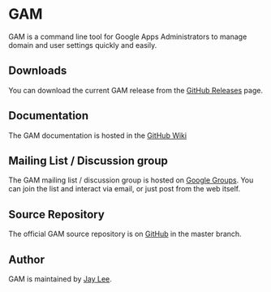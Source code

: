 GAM
============================
GAM is a command line tool for
Google Apps Administrators to manage
domain and user settings quickly and easily.

Downloads
---------
You can download the current GAM release from 
the [GitHub Releases] page.

Documentation
------------------
The GAM documentation is hosted in the [GitHub Wiki]

Mailing List / Discussion group
-------------------------------
The GAM mailing list / discussion group is hosted
on [Google Groups].  You can join the list and interact
via email, or just post from the web itself.

Source Repository
-----------------
The official GAM source repository is on [GitHub] in the master branch.

Author
------
GAM is maintained by <a href="mailto:jay0lee@gmail.com">Jay Lee</a>.

[GAM release]: https://git.io/gamreleases
[GitHub Releases]: https://github.com/jay0lee/GAM/releases
[GitHub]: https://github.com/jay0lee/GAM/tree/master
[GitHub Wiki]: https://github.com/jay0lee/GAM/wiki/
[Google Groups]: http://groups.google.com/group/google-apps-manager
